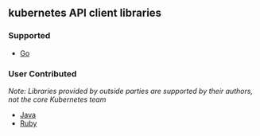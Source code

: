## kubernetes API client libraries

### Supported
   * [Go](https://github.com/GoogleCloudPlatform/kubernetes/tree/master/pkg/client)

### User Contributed
*Note: Libraries provided by outside parties are supported by their authors, not the core Kubernetes team*

   * [Java](https://github.com/nirmal070125/KubernetesAPIJavaClient)
   * [Ruby](https://github.com/Ch00k/kuber)

